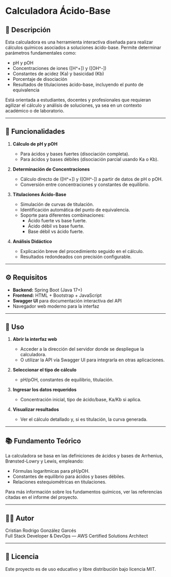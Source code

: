 # Calculadora Ácido-Base

## 📖 Descripción
Esta calculadora es una herramienta interactiva diseñada para realizar cálculos químicos asociados a soluciones ácido-base. Permite determinar parámetros fundamentales como:

- pH y pOH
- Concentraciones de iones \([H^+]\) y \([OH^-]\)
- Constantes de acidez (Ka) y basicidad (Kb)
- Porcentaje de disociación
- Resultados de titulaciones ácido-base, incluyendo el punto de equivalencia

Está orientada a estudiantes, docentes y profesionales que requieran agilizar el cálculo y análisis de soluciones, ya sea en un contexto académico o de laboratorio.

---

## 🧪 Funcionalidades
1. **Cálculo de pH y pOH**
   - Para ácidos y bases fuertes (disociación completa).
   - Para ácidos y bases débiles (disociación parcial usando Ka o Kb).

2. **Determinación de Concentraciones**
   - Cálculo directo de \([H^+]\) y \([OH^-]\) a partir de datos de pH o pOH.
   - Conversión entre concentraciones y constantes de equilibrio.

3. **Titulaciones Ácido-Base**
   - Simulación de curvas de titulación.
   - Identificación automática del punto de equivalencia.
   - Soporte para diferentes combinaciones:
     - Ácido fuerte vs base fuerte.
     - Ácido débil vs base fuerte.
     - Base débil vs ácido fuerte.

4. **Análisis Didáctico**
   - Explicación breve del procedimiento seguido en el cálculo.
   - Resultados redondeados con precisión configurable.

---

## ⚙️ Requisitos
- **Backend:** Spring Boot (Java 17+)
- **Frontend:** HTML + Bootstrap + JavaScript
- **Swagger UI** para documentación interactiva del API
- Navegador web moderno para la interfaz

---

## 🚀 Uso
1. **Abrir la interfaz web**
   - Acceder a la dirección del servidor donde se despliegue la calculadora.
   - O utilizar la API vía Swagger UI para integrarla en otras aplicaciones.

2. **Seleccionar el tipo de cálculo**
   - pH/pOH, constantes de equilibrio, titulación.

3. **Ingresar los datos requeridos**
   - Concentración inicial, tipo de ácido/base, Ka/Kb si aplica.

4. **Visualizar resultados**
   - Ver el cálculo detallado y, si es titulación, la curva generada.

---

## 📚 Fundamento Teórico
La calculadora se basa en las definiciones de ácidos y bases de Arrhenius, Brønsted-Lowry y Lewis, empleando:
- Fórmulas logarítmicas para pH/pOH.
- Constantes de equilibrio para ácidos y bases débiles.
- Relaciones estequiométricas en titulaciones.
  
Para más información sobre los fundamentos químicos, ver las referencias citadas en el informe del proyecto.

---

## 👨‍💻 Autor
Cristian Rodrigo González Garcés  
Full Stack Developer & DevOps — AWS Certified Solutions Architect  

---

## 📜 Licencia
Este proyecto es de uso educativo y libre distribución bajo licencia MIT.
